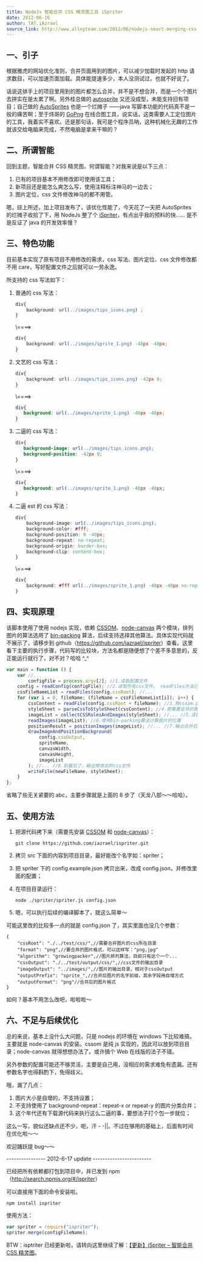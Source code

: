 ```yaml
---
title: NodeJs 智能合并 CSS 精灵图工具 iSpriter
date: 2012-06-16
author: TAT.iAzrael
source_link: http://www.alloyteam.com/2012/06/nodejs-smart-merging-css-wizard-tool-intelligentspriter/
---
```


<!-- {% raw %} - for jekyll -->

## 一、引子

根据雅虎的网站优化准则，合并页面用到的图片，可以减少加载时发起的 http 请求数目，可以加速页面加载。具体能提速多少，本人没测试过，也就不好说了。

话说这排手上的项目里用到的图片都怎么合并，并不是不想合并，而是一个个图片去拼实在是太累了啊。另外桂总做的 [autosprite](https://github.com/rehorn/autosprite) 又还没成型，未能支持旧有项目；自己做的 [AutoSprites](https://github.com/iazrael/AutoSprites) 也是一个烂摊子 ——java 写脚本功能的代码真不是一般的痛苦啊；至于炜哥的 [GoPng](http://www.alloyteam.com/2012/05/gopng-sprite-figure-synthesis-tool-another-html5-app/) 在线合图工具，说实话，这类需要人工定位图片的工具，我着实不喜欢。还是那句话，我可是个程序员呐，这种机械化无趣的工作就该交给电脑来完成，不然电脑是拿来干嘛的？

## 二、所谓智能

回到主题，智能合并 CSS 精灵图，何谓智能？对我来说是以下三点：

1.  已有的项目基本不用修改即可使用该工具；
2.  新项目还是能怎么爽怎么写，使用注释标注神马的一边去；
3.  图片定位，css 文件修改神马的都不用管。

嗯，综上所述，加上项目发布了，该优化性能了，今天花了一天把 AutoSprites 的烂摊子收拾了下，用 NodeJs 整了个 [iSpriter](https://github.com/iazrael/ispriter)，有点出乎我的预料的快…… 是不是反证了 java 的开发效率慢？

## 三、特色功能

目前基本实现了原有项目不用修改的需求，css 写法、图片定位、css 文件修改都不用 care，写好配置文件之后就可以一劳永逸。

所支持的 css 写法如下：

1.  普通的 css 写法：  

    ```css
    div{
        background: url(../images/tips_icons.png) ;
    }
    ```

    \\====>  

    ```css
    div{
        background: url(../images/sprite_1.png) -48px -48px;
    }
    ```
2.  文艺的 css 写法：  

    ```css
    div{
        background: url(../images/tips_icons.png) -42px 0;
    }
    ```

    \\====>  

    ```css
    div{
       background: url(../images/sprite_1.png) -48px -48px;
    }
    ```
3.  二逼的 css 写法：  

    ```css
    div{
       background-image: url(../images/tips_icons.png);
       background-position: -42px 0;
    }
    ```

    \\====>  

    ```css
    div{
       background: url(../images/sprite_1.png) -48px -48px;
    }
    ```
4.  二逼 est 的 css 写法：  

    ```css
    div{
        background-image: url(../images/tips_icons.png);
        background-color: #fff;
        background-position: 0 -40px;
        background-repeat: no-repeat;
        background-origin: border-box;
        background-clip: content-box;
    }
    ```

    \\====>  

    ```css
    div{
        background: #fff url(../images/sprite_1.png) -48px -48px no-repeat border-box content-box;
    }
    ```

## 四、实现原理

该脚本使用了使用 nodejs 实现，依赖 [CSSOM](https://github.com/NV/CSSOM)、[node-canvas](https://github.com/learnboost/node-canvas) 两个模块，排列图片的算法选用了 [bin-packing](https://github.com/jakesgordon/bin-packing) 算法，后续支持选择其他算法。具体实现代码就不展示了，请移步到 github（<https://github.com/iazrael/ispriter>）查看。这里看下主要的执行步骤，代码写的比较块，方法名都是随便想了个差不多意思的，反正能运行就行了，对不对？哈哈 ^\_^

```javascript
var main = function () {
    var //...
        configFile = process.argv[2]; //1.读取配置文件
    config = readConfig(configFile); //2.读取所有css文件， readFiles方法已经把不合规定的文件过滤了
    cssFileNameList = readFiles(config.cssRoot); //...
    for (var i = 0, fileName; (fileName = cssFileNameList[i]); i++) {
        cssContent = readFile(config.cssRoot + fileName); //3.用cssom.parse把cssText转换成js对象
        styleSheet = parseCssToStyleSheet(cssContent); //4.把需要合并的图片url和cssRule收集起来
        imageList = collectCSSRulesAndImages(styleSheet); //... //5.读取图片文件以及其大小
        readImages(imageList); //6.使用bin-packing算法计算图片的位置
        positionResult = positionImages(imageList); //... //7.输出合并后的图片 sprite，并修改cssRule的background属性
        drawImageAndPositionBackground(
            config.cssOutput,
            spriteName,
            canvasWidth,
            canvasHeight,
            imageList
        ); //... //8.到最后了，输出修改后的css文件
        writeFile(newFileName, styleSheet);
    }
};
```

省略了些无关紧要的 abc，主要步骤就是上面的 8 步了（天龙八部～～哈哈）。

## 五、使用方法

1.  把源代码拷下来（需要先安装 [CSSOM](https://github.com/NV/CSSOM) 和 [node-canvas](https://github.com/learnboost/node-canvas)）：  

        git clone https://github.com/iazrael/ispriter.git
2.  拷贝 src 下面的内容到项目目录，最好能改个名字如：spriter；
3.  把 spriter 下的 config.example.json 拷贝出来，改成 config.json，并修改里面的配置；
4.  在项目目录运行：  

        node ./spriter/spriter.js config.json
5.  嗯，可以执行后续的编译脚本了，就这么简单～

可能这里改的比较多一点的就是 config.json 了，其实里面也没几个参数：

    {
        "cssRoot": "./../test/css/",//需要合并图片的css所在目录
        "format": "png",//要合并的图片格式，可以这样写："png,jpg"
        "algorithm": "growingpacker",//图片排列算法，目前只有这个一个...
        "cssOutput": "./../test/output/css/",//css文件的输出目录
        "imageOutput": "../images/",//图片的输出目录，相对于cssOutput
        "outputPrefix": "sprite_",//合并后图片的名字前缀，其余字段用自增方式
        "outputFormat": "png"//合并后的图片格式
    }

如何？基本不用怎么改吧，啦啦啦～

## 六、不足与后续优化

总的来说，基本上没什么大问题，只是 nodejs 的环境在 windows 下比较难搞，主要就是 node-canvas 的安装。cssom 是纯 js 实现的，因此可以放到项目目录；node-canvas 就得想想办法了。或许搞个 Web 在线版的法子不错。

另外参数的配置可能还不够灵活，主要是自己用，没相应的需求难免有遗漏。还有参数名字也得斟酌下，免得歧义。

哦，漏了几点：

1.  图片大小是自增的，不支持设置；
2.  不支持使用了 background-repeat：repeat-x or repeat-y 的图片分类合并；
3.  这个年代还有下载源代码来执行这么二逼的事，要想法子打个包一步就位；

这么一写，貌似还缺点还不少，呃，汗 - -||。不过在够用的基础上，后面有时间在优化啦～～

欢迎踊跃提 bug～～

\---------------- 2012-6-17 update ------------------------

已经把所有依赖都打包到项目中，并已发到 npm（<http://search.npmjs.org/#/ispriter>）

可以直接用下面的命令安装啦。

    npm install ispriter

使用方法：

```javascript
var spriter = require("ispriter");
spriter.merge(configFileName);
```

BTW：isptriter 已经更新啦，请转向这里继续了解：[【更新】iSpriter – 智能合并 CSS 精灵图](http://www.alloyteam.com/2012/09/update-ispriter-smart-merging-css-sprite/ "【更新】iSpriter – 智能合并 CSS 精灵图")。

<!-- {% endraw %} - for jekyll -->